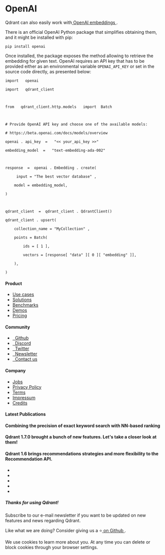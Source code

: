 # OpenAI

Qdrant can also easily work with[ OpenAI embeddings ](https://platform.openai.com/docs/guides/embeddings/embeddings).

There is an official OpenAI Python package that simplifies obtaining them, and it might be installed with pip:

`pip install openai
`

Once installed, the package exposes the method allowing to retrieve the embedding for given text. OpenAI requires an API key that has to be provided either as an environmental variable `OPENAI_API_KEY` or set in the source code directly, as presented below:

```
import   openai 

import   qdrant_client 



from   qdrant_client.http.models   import  Batch



# Provide OpenAI API key and choose one of the available models: 

# https://beta.openai.com/docs/models/overview 

openai . api_key  =   "<< your_api_key >>" 

embedding_model  =   "text-embedding-ada-002" 



response  =  openai . Embedding . create(

     input = "The best vector database" ,

    model = embedding_model,

)



qdrant_client  =  qdrant_client . QdrantClient()

qdrant_client . upsert(

    collection_name = "MyCollection" ,

    points = Batch(

        ids = [ 1 ],

        vectors = [response[ "data" ][ 0 ][ "embedding" ]],

    ),

)

```

#### Product

- [ 
Use cases
 ](https://qdrant.tech/use-cases/)
- [ 
Solutions
 ](https://qdrant.tech/solutions/)
- [ 
Benchmarks
 ](https://qdrant.tech/benchmarks/)
- [ 
Demos
 ](https://qdrant.tech/demo/)
- [ 
Pricing
 ](https://qdrant.tech/pricing/)


#### Community

- [ 
 
Github
 ](https://github.com/qdrant/qdrant)
- [ 
 
Discord
 ](https://qdrant.to/discord)
- [ 
 
Twitter
 ](https://qdrant.to/twitter)
- [ 
 
Newsletter
 ](https://qdrant.tech/subscribe/)
- [ 
 
Contact us
 ](https://qdrant.to/contact-us)


#### Company

- [ 
Jobs
 ](https://qdrant.join.com)
- [ 
Privacy Policy
 ](https://qdrant.tech/legal/privacy-policy/)
- [ 
Terms
 ](https://qdrant.tech/legal/terms_and_conditions/)
- [ 
Impressum
 ](https://qdrant.tech/legal/impressum/)
- [ 
Credits
 ](https://qdrant.tech/legal/credits/)


#### Latest Publications

#### Combining the precision of exact keyword search with NN-based ranking

#### Qdrant 1.7.0 brought a bunch of new features. Let's take a closer look at them!

#### Qdrant 1.6 brings recommendations strategies and more flexibility to the Recommendation API.

- [  ](https://github.com/qdrant/qdrant)
- [  ](https://qdrant.to/linkedin)
- [  ](https://qdrant.to/twitter)
- [  ](https://qdrant.to/discord)
- [  ](https://www.youtube.com/channel/UC6ftm8PwH1RU_LM1jwG0LQA)


##### Thanks for using Qdrant!

Subscribe to our e-mail newsletter if you want to be updated on new features and news regarding
Qdrant.

Like what we are doing? Consider giving us a ⭐[ on Github ](https://github.com/qdrant/qdrant).

We use cookies to learn more about you. At any time you can delete or block cookies through your browser settings.